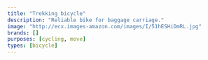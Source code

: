 ```yaml
---
title: "Trekking bicycle"
description: "Reliable bike for baggage carriage."
image: "http://ecx.images-amazon.com/images/I/51hESHiDmRL.jpg"
brands: []
purposes: [cycling, move]
types: [bicycle]
---
```

